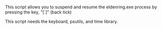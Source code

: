 This script allows you to suspend and resume the eldenring.exe process by pressing the key, "[`]" (back tick)

This script needs the keyboard, psutils, and time library.
